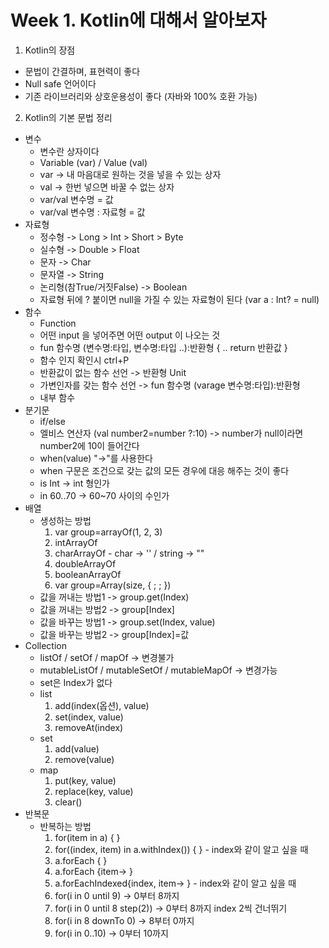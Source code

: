 # Week 1. Kotlin에 대해서 알아보자

1. Kotlin의 장점
 * 문법이 간결하며, 표현력이 좋다
 * Null safe 언어이다
 * 기존 라이브러리와 상호운용성이 좋다 (자바와 100% 호환 가능)
2. Kotlin의 기본 문법 정리
 * 변수
    * 변수란 상자이다
    * Variable (var) / Value (val)
    * var -> 내 마음대로 원하는 것을 넣을 수 있는 상자
    * val -> 한번 넣으면 바꿀 수 없는 상자
    * var/val 변수명 = 값
    * var/val 변수명 : 자료형 = 값
 * 자료형
    * 정수형 -> Long > Int > Short > Byte
    * 실수형 -> Double > Float
    * 문자 -> Char
    * 문자열 -> String
    * 논리형(참True/거짓False) -> Boolean
    * 자료형 뒤에 ? 붙이면 null을 가질 수 있는 자료형이 된다 (var a : Int? = null)
 * 함수
    * Function
    * 어떤 input 을 넣어주면 어떤 output 이 나오는 것
    * fun 함수명 (변수명:타입, 변수명:타입 ..):반환형 { .. return 반환값 }
    * 함수 인지 확인시 ctrl+P
    * 반환값이 없는 함수 선언 -> 반환형 Unit
    * 가변인자를 갖는 함수 선언 -> fun 함수명 (varage 변수명:타입):반환형
    * 내부 함수
 * 분기문
    * if/else
    * 엘비스 연산자 (val number2=number ?:10) -> number가 null이라면 number2에 10이 들어간다
    * when(value)  "->"를 사용한다
    * when 구문은 조건으로 갖는 값의 모든 경우에 대응 해주는 것이 좋다
    * is Int -> int 형인가
    * in 60..70 -> 60~70 사이의 수인가
 * 배열
    * 생성하는 방법
      1. var group=arrayOf<Int>(1, 2, 3)
      2. intArrayOf
      3. charArrayOf - char -> '' / string -> ""
      4. doubleArrayOf
      5. booleanArrayOf
      6. var group=Array(size, { ; ; })
    * 값을 꺼내는 방법1 -> group.get(Index)
    * 값을 꺼내는 방법2 -> group[Index]
    * 값을 바꾸는 방법1 -> group.set(Index, value)
    * 값을 바꾸는 방법2 -> group[Index]=값
 * Collection
    * listOf / setOf / mapOf -> 변경불가
    * mutableListOf / mutableSetOf / mutableMapOf -> 변경가능
    * set은 Index가 없다
    * list
      1. add(index(옵션), value)
      2. set(index, value)
      3. removeAt(index)
    * set
      1. add(value)
      2. remove(value)
    * map
      1. put(key, value)
      2. replace(key, value)
      3. clear()
 * 반복문
      * 반복하는 방법
        1. for(item in a) { }
        2.  for((index, item) in a.withIndex()) { } - index와 같이 알고 싶을 때
        3. a.forEach { }
        4. a.forEach {item-> }
        5. a.forEachIndexed{index, item-> } - index와 같이 알고 싶을 때
        6. for(i in 0 until 9) -> 0부터 8까지
        7. for(i in 0 until 8 step(2)) -> 0부터 8까지 index 2씩 건너뛰기
        8. for(i in 8 downTo 0) -> 8부터 0까지
        9. for(i in 0..10) -> 0부터 10까지  

  
